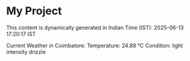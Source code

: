# My Project

This content is dynamically generated in Indian Time (IST): 2025-06-13 17:20:17 IST


Current Weather in Coimbatore:
Temperature: 24.88 °C
Condition: light intensity drizzle
